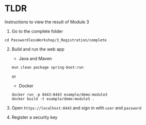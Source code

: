 # TLDR
Instructions to view the result of Module 3

1. Go to the complete folder
```
cd PasswordlessWorkshop/3_Registration/complete
```
2. Build and run the web app
   * Java and Maven
   ```
   mvn clean package spring-boot:run
   ```

   or

   * Docker
   ```
   docker run -p 8443:8443 example/demo:module3
   docker build -t example/demo:module3 .
   ```

3. Open `https://localhost:8443` and sign in with `user` and `password`
4. Register a security key
